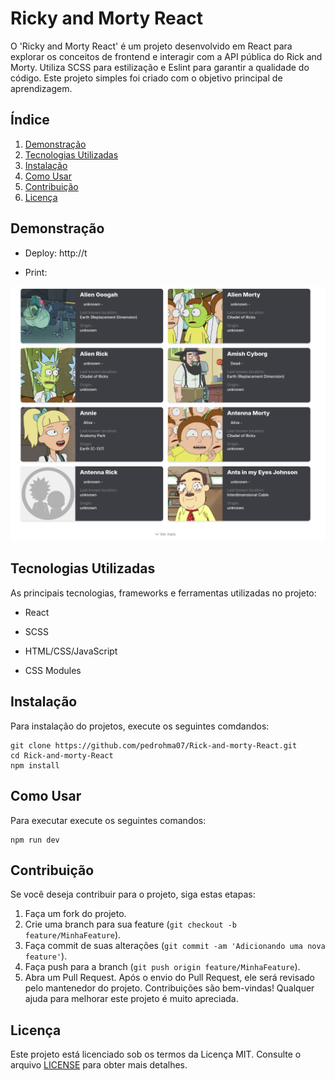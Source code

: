 # Ricky and Morty React

O 'Ricky and Morty React' é um projeto desenvolvido em React para explorar os conceitos de frontend e interagir com a API pública do Rick and Morty. Utiliza SCSS para estilização e Eslint para garantir a qualidade do código. Este projeto simples foi criado com o objetivo principal de aprendizagem.

## Índice

1. [Demonstração](#Demonstração)
2. [Tecnologias Utilizadas](#tecnologias-utilizadas)
3. [Instalação](#instalação)
4. [Como Usar](#como-usar)
5. [Contribuição](#contribuição)
6. [Licença](#licença)

## Demonstração

- Deploy: http://t

- Print:

<img src="/public/screen-1.png">

<a name="tecnologias-utilizadas"></a>

## Tecnologias Utilizadas

As principais tecnologias, frameworks e ferramentas utilizadas no projeto:

- React

- SCSS

- HTML/CSS/JavaScript

- CSS Modules

  

## Instalação

Para instalação do projetos, execute os seguintes comdandos:

```
git clone https://github.com/pedrohma07/Rick-and-morty-React.git
cd Rick-and-morty-React
npm install
```

<a name="como-usar"></a>

## Como Usar

Para executar execute os seguintes comandos:

```
npm run dev
```

## Contribuição

Se você deseja contribuir para o projeto, siga estas etapas: 

1. Faça um fork do projeto. 
2. Crie uma branch para sua feature (`git checkout -b feature/MinhaFeature`). 
3. Faça commit de suas alterações (`git commit -am 'Adicionando uma nova feature'`).
4. Faça push para a branch (`git push origin feature/MinhaFeature`). 
5. Abra um Pull Request. Após o envio do Pull Request, ele será revisado pelo mantenedor do projeto. Contribuições são bem-vindas! Qualquer ajuda para melhorar este projeto é muito apreciada.

## Licença

Este projeto está licenciado sob os termos da Licença MIT. Consulte o arquivo [LICENSE](LICENSE) para obter mais detalhes.
